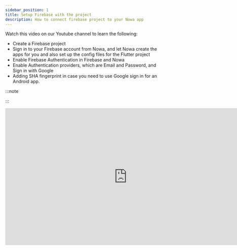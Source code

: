 ```yaml
---
sidebar_position: 1
title: Setup Firebase with the project
description: How to connect firebase project to your Nowa app
---
```


Watch this video on our Youtube channel to learn the following:

- Create a Firebase project
- Sign in to your Firebase account from Nowa, and let Nowa create the apps for you and also set up the config files for the Flutter project
- Enable Firebase Authentication in Firebase and Nowa
- Enable Authentication providers, which are Email and Password, and Sign in with Google
- Adding SHA fingerprint in case you need to use Google sign in for an Android app. 

:::note

:::

<iframe width="767" height="431" src="https://www.youtube.com/embed/ko_f9aDZwMg" title="Setting up your Firebase project with your Flutter app in Nowa" frameborder="0" allow="accelerometer; autoplay; clipboard-write; encrypted-media; gyroscope; picture-in-picture; web-share" referrerpolicy="strict-origin-when-cross-origin" allowfullscreen></iframe>